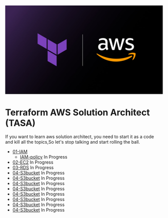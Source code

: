 
<p align="center">
  <img src="assets/terraform-aws2.jpeg">
</p>

# Terraform AWS Solution Architect (TASA)

If you want to learn aws solution architect, you need to start it as a code and kill all the topics,So let's stop talking and start rolling the ball.

- [01-IAM](https://github.com/devopshobbies/terraform-aws-solution-architect/tree/main/01-IAM)
  - [IAM-policy]() In Progress
- [02-EC2]() In Progress
- [03-RDS]() In Progress
- [04-S3bucket]() In Progress
- [04-S3bucket]() In Progress
- [04-S3bucket]() In Progress
- [04-S3bucket]() In Progress
- [04-S3bucket]() In Progress
- [04-S3bucket]() In Progress
- [04-S3bucket]() In Progress
- [04-S3bucket]() In Progress